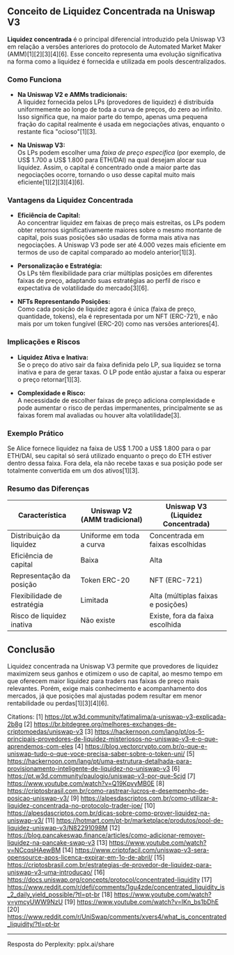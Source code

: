 ## Conceito de Liquidez Concentrada na Uniswap V3

**Liquidez concentrada** é o principal diferencial introduzido pela Uniswap V3 em relação a versões anteriores do protocolo de Automated Market Maker (AMM)[1][2][3][4][6]. Esse conceito representa uma evolução significativa na forma como a liquidez é fornecida e utilizada em pools descentralizados.

### Como Funciona

- **Na Uniswap V2 e AMMs tradicionais:**  
  A liquidez fornecida pelos LPs (provedores de liquidez) é distribuída uniformemente ao longo de toda a curva de preços, do zero ao infinito. Isso significa que, na maior parte do tempo, apenas uma pequena fração do capital realmente é usada em negociações ativas, enquanto o restante fica "ocioso"[1][3].

- **Na Uniswap V3:**  
  Os LPs podem escolher uma *faixa de preço específica* (por exemplo, de US$ 1.700 a US$ 1.800 para ETH/DAI) na qual desejam alocar sua liquidez. Assim, o capital é concentrado onde a maior parte das negociações ocorre, tornando o uso desse capital muito mais eficiente[1][2][3][4][6].

### Vantagens da Liquidez Concentrada

- **Eficiência de Capital:**  
  Ao concentrar liquidez em faixas de preço mais estreitas, os LPs podem obter retornos significativamente maiores sobre o mesmo montante de capital, pois suas posições são usadas de forma mais ativa nas negociações. A Uniswap V3 pode ser até 4.000 vezes mais eficiente em termos de uso de capital comparado ao modelo anterior[1][3].

- **Personalização e Estratégia:**  
  Os LPs têm flexibilidade para criar múltiplas posições em diferentes faixas de preço, adaptando suas estratégias ao perfil de risco e expectativa de volatilidade do mercado[3][6].

- **NFTs Representando Posições:**  
  Como cada posição de liquidez agora é única (faixa de preço, quantidade, tokens), ela é representada por um NFT (ERC-721), e não mais por um token fungível (ERC-20) como nas versões anteriores[4].

### Implicações e Riscos

- **Liquidez Ativa e Inativa:**  
  Se o preço do ativo sair da faixa definida pelo LP, sua liquidez se torna inativa e para de gerar taxas. O LP pode então ajustar a faixa ou esperar o preço retornar[1][3].

- **Complexidade e Risco:**  
  A necessidade de escolher faixas de preço adiciona complexidade e pode aumentar o risco de perdas impermanentes, principalmente se as faixas forem mal avaliadas ou houver alta volatilidade[3].

### Exemplo Prático

Se Alice fornece liquidez na faixa de US$ 1.700 a US$ 1.800 para o par ETH/DAI, seu capital só será utilizado enquanto o preço do ETH estiver dentro dessa faixa. Fora dela, ela não recebe taxas e sua posição pode ser totalmente convertida em um dos ativos[1][3].

### Resumo das Diferenças

| Característica               | Uniswap V2 (AMM tradicional) | Uniswap V3 (Liquidez Concentrada)      |
|------------------------------|------------------------------|----------------------------------------|
| Distribuição da liquidez     | Uniforme em toda a curva     | Concentrada em faixas escolhidas       |
| Eficiência de capital        | Baixa                        | Alta                                   |
| Representação da posição     | Token ERC-20                 | NFT (ERC-721)                          |
| Flexibilidade de estratégia  | Limitada                     | Alta (múltiplas faixas e posições)     |
| Risco de liquidez inativa    | Não existe                   | Existe, fora da faixa escolhida        |

## Conclusão

Liquidez concentrada na Uniswap V3 permite que provedores de liquidez maximizem seus ganhos e otimizem o uso de capital, ao mesmo tempo em que oferecem maior liquidez para traders nas faixas de preço mais relevantes. Porém, exige mais conhecimento e acompanhamento dos mercados, já que posições mal ajustadas podem resultar em menor rentabilidade ou perdas[1][3][4][6].

Citations:
[1] https://pt.w3d.community/fatimalima/a-uniswap-v3-explicada-2b8g
[2] https://br.bitdegree.org/melhores-exchanges-de-criptomoedas/uniswap-v3
[3] https://hackernoon.com/lang/pt/os-5-principais-provedores-de-liquidez-misteriosos-no-uniswap-v3-e-o-que-aprendemos-com-eles
[4] https://blog.vectorcrypto.com.br/o-que-e-uniswap-tudo-o-que-voce-precisa-saber-sobre-o-token-uni/
[5] https://hackernoon.com/lang/pt/uma-estrutura-detalhada-para-provisionamento-inteligente-de-liquidez-no-uniswap-v3
[6] https://pt.w3d.community/paulogio/uniswap-v3-por-que-5cjd
[7] https://www.youtube.com/watch?v=Q19KpvyMB0E
[8] https://criptosbrasil.com.br/como-rastrear-lucros-e-desempenho-de-posicao-uniswap-v3/
[9] https://alpesdascriptos.com.br/como-utilizar-a-liquidez-concentrada-no-protocolo-trader-joe/
[10] https://alpesdascriptos.com.br/dicas-sobre-como-prover-liquidez-na-uniswap-v3/
[11] https://hotmart.com/pt-br/marketplace/produtos/pool-de-liquidez-uniswap-v3/N82291098M
[12] https://blog.pancakeswap.finance/articles/como-adicionar-remover-liquidez-na-pancake-swap-v3
[13] https://www.youtube.com/watch?v=NCcqsHAewBM
[14] https://www.criptofacil.com/uniswap-v3-sera-opensource-apos-licenca-expirar-em-1o-de-abril/
[15] https://criptosbrasil.com.br/estrategias-de-provedor-de-liquidez-para-uniswap-v3-uma-introducao/
[16] https://docs.uniswap.org/concepts/protocol/concentrated-liquidity
[17] https://www.reddit.com/r/defi/comments/1gu4zde/concentrated_liquidity_is_2_daily_yield_possible/?tl=pt-br
[18] https://www.youtube.com/watch?v=ymcyUWW9NzU
[19] https://www.youtube.com/watch?v=IKn_bs1bDhE
[20] https://www.reddit.com/r/UniSwap/comments/xvers4/what_is_concentrated_liquidity/?tl=pt-br

---
Resposta do Perplexity: pplx.ai/share